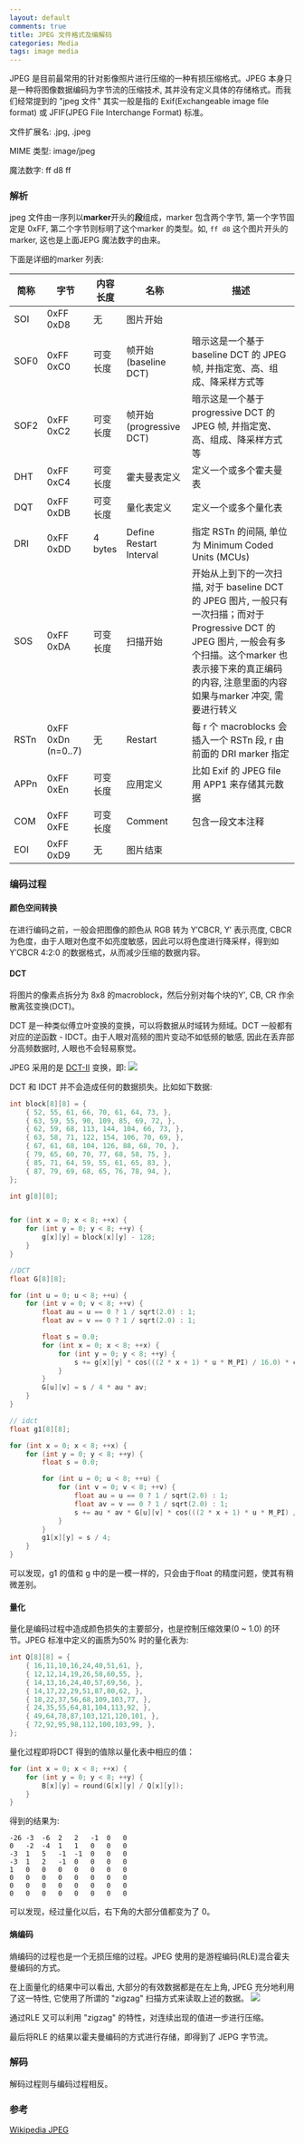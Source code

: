 ```yaml
---
layout: default
comments: true
title: JPEG 文件格式及编解码
categories: Media
tags: image media
---
```


JPEG 是目前最常用的针对影像照片进行压缩的一种有损压缩格式。JPEG 本身只是一种将图像数据编码为字节流的压缩技术, 其并没有定义具体的存储格式。而我们经常提到的 "jpeg 文件" 其实一般是指的  Exif(Exchangeable image file format) 或 JFIF(JPEG File Interchange Format) 标准。

文件扩展名: .jpg, .jpeg

MIME 类型: image/jpeg

魔法数字: ff d8 ff

### 解析

jpeg 文件由一序列以**marker**开头的**段**组成，marker 包含两个字节, 第一个字节固定是 0xFF, 第二个字节则标明了这个marker 的类型。如, `ff d8` 这个图片开头的marker, 这也是上面JEPG 魔法数字的由来。

下面是详细的marker 列表:

| 简称 | 字节 | 内容长度 | 名称 |   描述   |
|------------|-------|---------|------|-------------|
| SOI | 0xFF 0xD8 | 无 | 图片开始 | | 
| SOF0 | 0xFF 0xC0 | 可变长度 | 帧开始 (baseline DCT) | 暗示这是一个基于 baseline DCT 的 JPEG 帧, 并指定宽、高、组成、降采样方式等 |
| SOF2 | 0xFF 0xC2 | 可变长度 | 帧开始 (progressive DCT) | 暗示这是一个基于 progressive DCT 的 JPEG 帧, 并指定宽、高、组成、降采样方式等 |
| DHT | 0xFF 0xC4 | 可变长度 | 霍夫曼表定义 | 定义一个或多个霍夫曼表 |
| DQT | 0xFF 0xDB | 可变长度 | 量化表定义 | 定义一个或多个量化表 |
| DRI | 0xFF 0xDD | 4 bytes | Define Restart Interval | 指定 RSTn 的间隔, 单位为 Minimum Coded Units (MCUs) |
| SOS | 0xFF 0xDA | 可变长度 | 扫描开始 | 开始从上到下的一次扫描, 对于 baseline DCT 的 JPEG 图片, 一般只有一次扫描；而对于 Progressive DCT 的 JPEG 图片, 一般会有多个扫描。这个marker 也表示接下来的真正编码的内容, 注意里面的内容如果与marker 冲突, 需要进行转义 |
| RSTn | 0xFF 0xDn (n=0..7) | 无 | Restart | 每 r 个 macroblocks 会插入一个 RSTn 段, r 由前面的 DRI marker 指定 |
| APPn | 0xFF 0xEn | 可变长度 | 应用定义 | 比如 Exif 的 JPEG file 用 APP1 来存储其元数据 |
| COM | 0xFF 0xFE | 可变长度 | Comment | 包含一段文本注释 |
| EOI | 0xFF 0xD9 | 无 | 图片结束 | |


### 编码过程

#### 颜色空间转换

在进行编码之前，一般会把图像的颜色从 RGB 转为 Y′CBCR, Y′ 表示亮度, CBCR 为色度，由于人眼对色度不如亮度敏感，因此可以将色度进行降采样，得到如 Y′CBCR 4:2:0 的数据格式，从而减少压缩的数据内容。

#### DCT

将图片的像素点拆分为 8x8 的macroblock，然后分别对每个块的Y′, CB, CR 作余散离弦变换(DCT)。

DCT 是一种类似傅立叶变换的变换，可以将数据从时域转为频域。DCT 一般都有对应的逆函数 - IDCT。由于人眼对高频的图片变动不如低频的敏感, 因此在丢弃部分高频数据时, 人眼也不会轻易察觉。

JPEG 采用的是 [DCT-II](https://en.wikipedia.org/wiki/Discrete_cosine_transform#DCT-II) 变换，即:
![](/assets/media/DCT-II.png)

DCT 和 IDCT 并不会造成任何的数据损失。比如如下数据:

```cpp
int block[8][8] = {
    { 52, 55, 61, 66, 70, 61, 64, 73, },
    { 63, 59, 55, 90, 109, 85, 69, 72, },
    { 62, 59, 68, 113, 144, 104, 66, 73, },
    { 63, 58, 71, 122, 154, 106, 70, 69, },
    { 67, 61, 68, 104, 126, 88, 68, 70, },
    { 79, 65, 60, 70, 77, 68, 58, 75, },
    { 85, 71, 64, 59, 55, 61, 65, 83, },
    { 87, 79, 69, 68, 65, 76, 78, 94, },
};

int g[8][8];


for (int x = 0; x < 8; ++x) {
    for (int y = 0; y < 8; ++y) {
        g[x][y] = block[x][y] - 128;
    }
}

//DCT
float G[8][8];

for (int u = 0; u < 8; ++u) {
    for (int v = 0; v < 8; ++v) {
        float au = u == 0 ? 1 / sqrt(2.0) : 1;
        float av = v == 0 ? 1 / sqrt(2.0) : 1;

        float s = 0.0;
        for (int x = 0; x < 8; ++x) {
            for (int y = 0; y < 8; ++y) {
                s += g[x][y] * cos(((2 * x + 1) * u * M_PI) / 16.0) * cos(((2 * y + 1) * v * M_PI) / 16.0);
            }
        }
        G[u][v] = s / 4 * au * av;
    }
}

// idct
float g1[8][8];

for (int x = 0; x < 8; ++x) {
    for (int y = 0; y < 8; ++y) {
        float s = 0.0;

        for (int u = 0; u < 8; ++u) {
            for (int v = 0; v < 8; ++v) {
                float au = u == 0 ? 1 / sqrt(2.0) : 1;
                float av = v == 0 ? 1 / sqrt(2.0) : 1;
                s += au * av * G[u][v] * cos(((2 * x + 1) * u * M_PI) / 16.0) * cos(((2 * y + 1) * v * M_PI) / 16.0);
            }
        }
        g1[x][y] = s / 4;
    }
}
```

可以发现，g1 的值和 g 中的是一模一样的，只会由于float 的精度问题，使其有稍微差别。

#### 量化

量化是编码过程中造成颜色损失的主要部分，也是控制压缩效果(0 ~ 1.0) 的环节。JPEG 标准中定义的画质为50% 时的量化表为:

```cpp
int Q[8][8] = {
    { 16,11,10,16,24,40,51,61, },
    { 12,12,14,19,26,58,60,55, },
    { 14,13,16,24,40,57,69,56, },
    { 14,17,22,29,51,87,80,62, },
    { 18,22,37,56,68,109,103,77, },
    { 24,35,55,64,81,104,113,92, },
    { 49,64,78,87,103,121,120,101, },
    { 72,92,95,98,112,100,103,99, },
};
```

量化过程即将DCT 得到的值除以量化表中相应的值：

```cpp
for (int x = 0; x < 8; ++x) {
    for (int y = 0; y < 8; ++y) {
        B[x][y] = round(G[x][y] / Q[x][y]);
    }
}
```

得到的结果为:

```
-26 -3  -6  2   2   -1  0   0
0   -2  -4  1   1   0   0   0
-3  1   5   -1  -1  0   0   0
-3  1   2   -1  0   0   0   0
1   0   0   0   0   0   0   0
0   0   0   0   0   0   0   0
0   0   0   0   0   0   0   0
0   0   0   0   0   0   0   0
```

可以发现，经过量化以后，右下角的大部分值都变为了 0。

#### 熵编码

熵编码的过程也是一个无损压缩的过程。JPEG 使用的是游程编码(RLE)混合霍夫曼编码的方式。

在上面量化的结果中可以看出, 大部分的有效数据都是在左上角, JPEG 充分地利用了这一特性, 它使用了所谓的 "zigzag" 扫描方式来读取上述的数据。
![](/assets/media/440px-JPEG_ZigZag.svg.png)

通过RLE 又可以利用 "zigzag" 的特性，对连续出现的值进一步进行压缩。

最后将RLE 的结果以霍夫曼编码的方式进行存储，即得到了 JEPG 字节流。

### 解码

解码过程则与编码过程相反。

### 参考

[Wikipedia JPEG](https://en.wikipedia.org/wiki/JPEG)